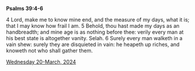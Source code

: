 **Psalms 39:4-6**

4 Lord, make me to know mine end, and the measure of my days, what it is; that I may know how frail I am. 5 Behold, thou hast made my days as an handbreadth; and mine age is as nothing before thee: verily every man at his best state is altogether vanity. Selah. 6 Surely every man walketh in a vain shew: surely they are disquieted in vain: he heapeth up riches, and knoweth not who shall gather them.

[Wednesday 20-March, 2024](https://getbible.life/kjv/Psalms/39/4-6)
